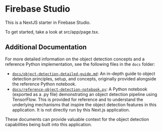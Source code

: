 # Firebase Studio

This is a NextJS starter in Firebase Studio.

To get started, take a look at src/app/page.tsx.

## Additional Documentation

For more detailed information on the object detection concepts and a reference Python implementation, see the following files in the `docs` folder:

- [`docs/object-detection-detailed-guide.md`](docs/object-detection-detailed-guide.md): An in-depth guide to object detection principles, setup, and concepts, originally provided alongside the reference Python notebook.
- [`docs/reference-object-detection-notebook.py`](docs/reference-object-detection-notebook.py): A Python notebook (exported as a .py file) demonstrating an object detection pipeline using TensorFlow. This is provided for reference and to understand the underlying mechanisms that inspire the object detection features in this application. It is not directly run by this Next.js application.

These documents can provide valuable context for the object detection capabilities being built into this application.
